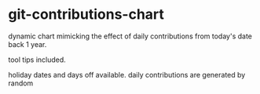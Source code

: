 # git-contributions-chart

dynamic chart mimicking the effect of daily contributions from today's date back 1 year.

tool tips included.

holiday dates and days off available.
daily contributions are generated by random
